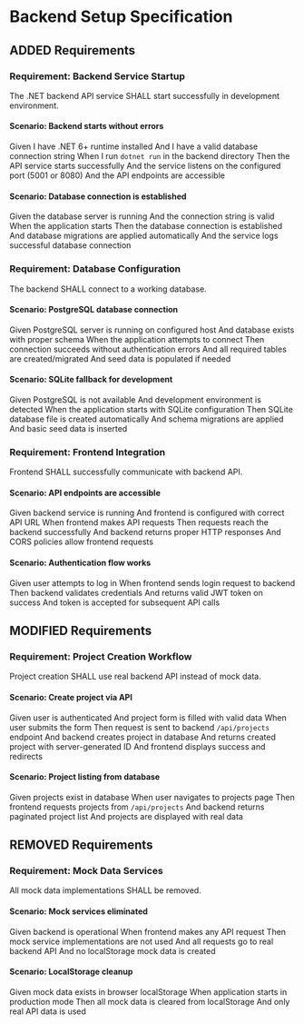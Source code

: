 # Backend Setup Specification

## ADDED Requirements

### Requirement: Backend Service Startup
The .NET backend API service SHALL start successfully in development environment.

#### Scenario: Backend starts without errors
Given I have .NET 6+ runtime installed
And I have a valid database connection string
When I run `dotnet run` in the backend directory
Then the API service starts successfully
And the service listens on the configured port (5001 or 8080)
And the API endpoints are accessible

#### Scenario: Database connection is established
Given the database server is running
And the connection string is valid
When the application starts
Then the database connection is established
And database migrations are applied automatically
And the service logs successful database connection

### Requirement: Database Configuration
The backend SHALL connect to a working database.

#### Scenario: PostgreSQL database connection
Given PostgreSQL server is running on configured host
And database exists with proper schema
When the application attempts to connect
Then connection succeeds without authentication errors
And all required tables are created/migrated
And seed data is populated if needed

#### Scenario: SQLite fallback for development
Given PostgreSQL is not available
And development environment is detected
When the application starts with SQLite configuration
Then SQLite database file is created automatically
And schema migrations are applied
And basic seed data is inserted

### Requirement: Frontend Integration
Frontend SHALL successfully communicate with backend API.

#### Scenario: API endpoints are accessible
Given backend service is running
And frontend is configured with correct API URL
When frontend makes API requests
Then requests reach the backend successfully
And backend returns proper HTTP responses
And CORS policies allow frontend requests

#### Scenario: Authentication flow works
Given user attempts to log in
When frontend sends login request to backend
Then backend validates credentials
And returns valid JWT token on success
And token is accepted for subsequent API calls

## MODIFIED Requirements

### Requirement: Project Creation Workflow
Project creation SHALL use real backend API instead of mock data.

#### Scenario: Create project via API
Given user is authenticated
And project form is filled with valid data
When user submits the form
Then request is sent to backend `/api/projects` endpoint
And backend creates project in database
And returns created project with server-generated ID
And frontend displays success and redirects

#### Scenario: Project listing from database
Given projects exist in database
When user navigates to projects page
Then frontend requests projects from `/api/projects`
And backend returns paginated project list
And projects are displayed with real data

## REMOVED Requirements

### Requirement: Mock Data Services
All mock data implementations SHALL be removed.

#### Scenario: Mock services eliminated
Given backend is operational
When frontend makes any API request
Then mock service implementations are not used
And all requests go to real backend API
And no localStorage mock data is created

#### Scenario: LocalStorage cleanup
Given mock data exists in browser localStorage
When application starts in production mode
Then all mock data is cleared from localStorage
And only real API data is used